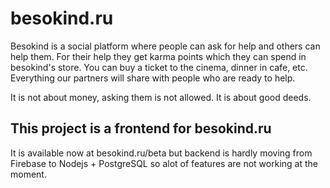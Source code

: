 # besokind.ru
Besokind is a social platform where people can ask for help and others can help them. For their help they get karma points which they can spend in besokind's store. You can buy a ticket to the cinema, dinner in cafe, etc. Everything our partners will share with people who are ready to help.

It is not about money, asking them is not allowed. It is about good deeds.

## This project is a frontend for besokind.ru
It is available now at besokind.ru/beta but backend is hardly moving from Firebase to Nodejs + PostgreSQL so alot of features are not working at the moment.
